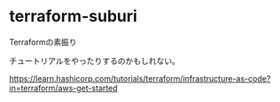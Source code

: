 # terraform-suburi
Terraformの素振り

チュートリアルをやったりするのかもしれない。

https://learn.hashicorp.com/tutorials/terraform/infrastructure-as-code?in=terraform/aws-get-started
